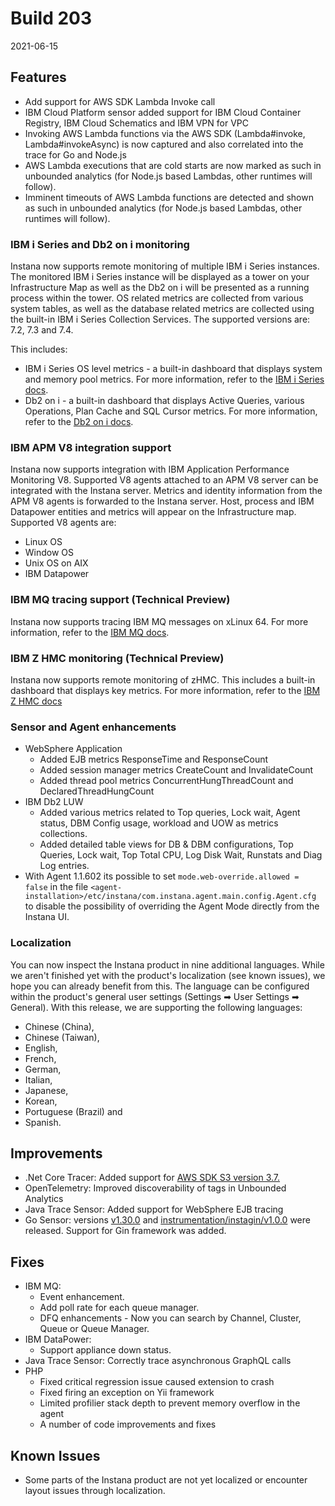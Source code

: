 # Build 203

2021-06-15

## Features

- Add support for AWS SDK Lambda Invoke call
- IBM Cloud Platform sensor added support for IBM Cloud Container Registry, IBM Cloud Schematics and IBM VPN for VPC
- Invoking AWS Lambda functions via the AWS SDK (Lambda#invoke, Lambda#invokeAsync) is now captured and also correlated into the trace for Go and Node.js
- AWS Lambda executions that are cold starts are now marked as such in unbounded analytics (for Node.js based Lambdas, other runtimes will follow).
- Imminent timeouts of AWS Lambda functions are detected and shown as such in unbounded analytics (for Node.js based Lambdas, other runtimes will follow).

### IBM i Series and Db2 on i monitoring

Instana now supports remote monitoring of multiple IBM i Series instances.
The monitored IBM i Series instance will be displayed as a tower on your Infrastructure Map as well as the Db2 on i will be presented as a running process within the tower.
OS related metrics are collected from various system tables, as well as the database related metrics are collected using the built-in IBM i Series Collection Services.
The supported versions are: 7.2, 7.3 and 7.4.

This includes:

- IBM i Series OS level metrics - a built-in dashboard that displays system and memory pool metrics. For more information, refer to the [IBM i Series docs](https://www.instana.com/docs/ecosystem/ibmios/).
- Db2 on i - a built-in dashboard that displays Active Queries, various Operations, Plan Cache and SQL Cursor metrics. For more information, refer to the [Db2 on i docs](https://www.instana.com/docs/ecosystem/ibmidb2/).

### IBM APM V8 integration support

Instana now supports integration with IBM Application Performance Monitoring V8. Supported V8 agents attached to an APM V8 server can be integrated with
the Instana server. Metrics and identity information from the APM V8 agents is forwarded to the Instana server. Host, process and IBM Datapower entities and metrics will
appear on the Infrastructure map. Supported V8 agents are:

- Linux OS
- Window OS
- Unix OS on AIX
- IBM Datapower

### IBM MQ tracing support (Technical Preview)

Instana now supports tracing IBM MQ messages on xLinux 64. For more information, refer to the [IBM MQ docs](https://www.instana.com/docs/ecosystem/ibmmq/#tracing).

### IBM Z HMC monitoring (Technical Preview)

Instana now supports remote monitoring of zHMC. This includes a built-in dashboard that displays key metrics. For more information, refer to the [IBM Z HMC docs](https://www.instana.com/docs/ecosystem/zHMC/)

### Sensor and Agent enhancements

- WebSphere Application
  - Added EJB metrics ResponseTime and ResponseCount
  - Added session manager metrics CreateCount and InvalidateCount
  - Added thread pool metrics ConcurrentHungThreadCount and DeclaredThreadHungCount
- IBM Db2 LUW
  - Added various metrics related to Top queries, Lock wait, Agent status, DBM Config usage, workload and UOW as metrics collections.
  - Added detailed table views for DB & DBM configurations, Top Queries, Lock wait, Top Total CPU, Log Disk Wait, Runstats and Diag Log entries.
- With Agent 1.1.602 its possible to set `mode.web-override.allowed = false` in the file `<agent-installation>/etc/instana/com.instana.agent.main.config.Agent.cfg` to disable the possibility of overriding the Agent Mode directly from the Instana UI.

### Localization

You can now inspect the Instana product in nine additional languages. While we aren't finished yet with the product's localization (see known issues), we hope you can already benefit from this. The language can be configured within the product's general user settings (Settings ➡ User Settings ➡ General). With this release, we are supporting the following languages:

- Chinese (China),
- Chinese (Taiwan),
- English,
- French,
- German,
- Italian,
- Japanese,
- Korean,
- Portuguese (Brazil) and
- Spanish.

## Improvements

- .Net Core Tracer: Added support for [AWS SDK S3 version 3.7.](https://www.nuget.org/packages/AWSSDK.S3/3.7.0.32)
- OpenTelemetry: Improved discoverability of tags in Unbounded Analytics
- Java Trace Sensor: Added support for WebSphere EJB tracing
- Go Sensor: versions [v1.30.0](https://github.com/instana/go-sensor/releases/tag/v1.30.0) and [instrumentation/instagin/v1.0.0](https://github.com/instana/go-sensor/releases/tag/instrumentation%2Finstagin%2Fv1.0.0) were released. Support for Gin framework was added.

## Fixes

- IBM MQ:
  - Event enhancement.
  - Add poll rate for each queue manager.
  - DFQ enhancements - Now you can search by Channel, Cluster, Queue or Queue Manager.
- IBM DataPower:
  - Support appliance down status.
- Java Trace Sensor: Correctly trace asynchronous GraphQL calls
- PHP
  - Fixed critical regression issue caused extension to crash
  - Fixed firing an exception on Yii framework
  - Limited profilier stack depth to prevent memory overflow in the agent
  - A number of code improvements and fixes

## Known Issues

- Some parts of the Instana product are not yet localized or encounter layout issues through localization.
